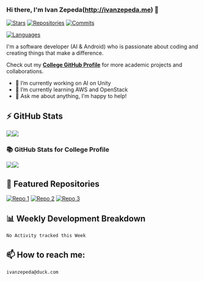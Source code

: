 <!--
**ijzepeda/ijzepeda** is a ✨ _special_ ✨ repository because its `README.md` (this file) appears on your GitHub profile.

Here are some ideas to get you started:

- 🔭 I’m currently working on ...
- 🌱 I’m currently learning ...
- 👯 I’m looking to collaborate on ...
- 🤔 I’m looking for help with ...
- 💬 Ask me about ...
- 📫 How to reach me: ...
- 😄 Pronouns: ...
- ⚡ Fun fact: ...
-->
### Hi there, I'm Ivan Zepeda(http://ivanzepeda.me) 👋
[![Stars](https://img.shields.io/github/stars/<your-username>?style=social)](https://github.com/ijzepeda)
[![Repositories](https://img.shields.io/badge/dynamic/json?color=green&label=Repositories&query=$.public_repos&url=https://api.github.com/users/ijzepeda)](https://github.com/ijzepeda)
[![Commits](https://img.shields.io/badge/dynamic/json?color=blue&label=Commits&query=$.public_gists&url=https://api.github.com/users/ijzepeda)](https://github.com/ijzepeda)
<!-- [![Languages](https://img.shields.io/github/languages/count/ijzepeda/README-template)](https://github.com/ijzepeda/README-template) -->
[![Languages](https://img.shields.io/github/languages/count/ijzepeda/README-template)](https://github.com/ijzepeda/README-template) 
<!-- I am proficient in several programming languages, including Java, Python, and JavaScript. -->

I'm a software developer (AI & Android) who is passionate about coding and creating things that make a difference. 

Check out my **[College GitHub Profile](https://github.com/ijzepeda-LC)** for more academic projects and collaborations.

- 🔭 I’m currently working on AI on Unity 
- 🌱 I’m currently learning AWS and OpenStack
- 💬 Ask me about anything, I'm happy to help!
  

## ⚡ GitHub Stats

<!-- ![Your Name's GitHub stats](https://github-readme-stats.vercel.app/api?username=ijzepeda&show_icons=true&theme=radical)
[![Top Langs](https://github-readme-stats.vercel.app/api/top-langs/?username=ijzepeda&layout=compact)](https://github.com/ijzepeda)
 -->
<div style="display:flex;">
  <a href="https://github.com/ijzepeda/repo1">
    <img align="center" src="https://github-readme-stats.vercel.app/api?username=ijzepeda&show_icons=true&theme=radical" />
  </a>
  <a href="https://github.com/ijzepeda/repo2">
    <img align="center" src="https://github-readme-stats.vercel.app/api/top-langs/?username=ijzepeda&layout=compact" />
  </a>
</div>


### 📚 GitHub Stats for College Profile
<!-- GitHub Stats for College Profile -->
<!-- ![Your Name's GitHub stats](https://github-readme-stats.vercel.app/api?username=ijzepeda-LC&show_icons=true&theme=radical)
[![Top Langs](https://github-readme-stats.vercel.app/api/top-langs/?username=ijzepeda-LC&layout=compact)](https://github.com/ijzepeda-LC)
 -->
<div style="display:flex;">
  <a href="https://github.com/ijzepeda-LC/repo1">
    <img align="center" src="https://github-readme-stats.vercel.app/api?username=ijzepeda-LC&show_icons=true&theme=radical" />
  </a>
  <a href="https://github.com/ijzepeda-LC/repo2">
    <img align="center" src="https://github-readme-stats.vercel.app/api/top-langs/?username=ijzepeda-LC&layout=compact" />
  </a>
</div>


## 🌟 Featured Repositories

[![Repo 1](https://github-readme-stats.vercel.app/api/pin/?username=ijzepeda&repo=Recipix&v=2)](https://github.com/ijzepeda/Recipix)
[![Repo 2](https://github-readme-stats.vercel.app/api/pin/?username=ijzepeda&repo=Kadabra_public&v=1)](https://github.com/ijzepeda/Kadabra_public)
[![Repo 3](https://github-readme-stats.vercel.app/api/pin/?username=ijzepeda&repo=CareNavi&v=1)](https://github.com/ijzepeda/CareNavi) 

## 📊 Weekly Development Breakdown

<!--START_SECTION:waka-->
```text
No Activity tracked this Week
```

## 📫 How to reach me: 
```ivanzepeda@duck.com```
 
